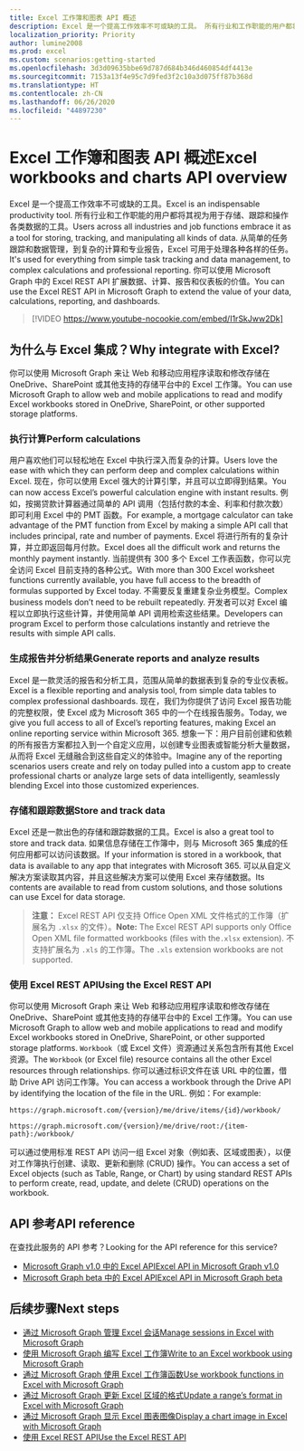 ```yaml
---
title: Excel 工作簿和图表 API 概述
description: Excel 是一个提高工作效率不可或缺的工具。 所有行业和工作职能的用户都将其视为用于存储、跟踪和操作各类数据的工具。 从简单的任务跟踪和数据管理，到复杂的计算和专业报告，Excel 可用于处理各种各样的任务。 你可以使用 Microsoft Graph 中的 Excel REST API 扩展数据、计算、报告和仪表板的价值。
localization_priority: Priority
author: lumine2008
ms.prod: excel
ms.custom: scenarios:getting-started
ms.openlocfilehash: 3d3d09635bbe69d787d684b346d460854df4413e
ms.sourcegitcommit: 7153a13f4e95c7d9fed3f2c10a3d075ff87b368d
ms.translationtype: HT
ms.contentlocale: zh-CN
ms.lasthandoff: 06/26/2020
ms.locfileid: "44897230"
---
```

# <a name="excel-workbooks-and-charts-api-overview"></a><span data-ttu-id="11a1c-106">Excel 工作簿和图表 API 概述</span><span class="sxs-lookup"><span data-stu-id="11a1c-106">Excel workbooks and charts API overview</span></span>

<span data-ttu-id="11a1c-107">Excel 是一个提高工作效率不可或缺的工具。</span><span class="sxs-lookup"><span data-stu-id="11a1c-107">Excel is an indispensable productivity tool.</span></span> <span data-ttu-id="11a1c-108">所有行业和工作职能的用户都将其视为用于存储、跟踪和操作各类数据的工具。</span><span class="sxs-lookup"><span data-stu-id="11a1c-108">Users across all industries and job functions embrace it as a tool for storing, tracking, and manipulating all kinds of data.</span></span> <span data-ttu-id="11a1c-109">从简单的任务跟踪和数据管理，到复杂的计算和专业报告，Excel 可用于处理各种各样的任务。</span><span class="sxs-lookup"><span data-stu-id="11a1c-109">It's used for everything from simple task tracking and data management, to complex calculations and professional reporting.</span></span> <span data-ttu-id="11a1c-110">你可以使用 Microsoft Graph 中的 Excel REST API 扩展数据、计算、报告和仪表板的价值。</span><span class="sxs-lookup"><span data-stu-id="11a1c-110">You can use the Excel REST API in Microsoft Graph to extend the value of your data, calculations, reporting, and dashboards.</span></span>

> [!VIDEO https://www.youtube-nocookie.com/embed/I1rSkJww2Dk]

## <a name="why-integrate-with-excel"></a><span data-ttu-id="11a1c-111">为什么与 Excel 集成？</span><span class="sxs-lookup"><span data-stu-id="11a1c-111">Why integrate with Excel?</span></span>

<span data-ttu-id="11a1c-112">你可以使用 Microsoft Graph 来让 Web 和移动应用程序读取和修改存储在 OneDrive、SharePoint 或其他支持的存储平台中的 Excel 工作簿。</span><span class="sxs-lookup"><span data-stu-id="11a1c-112">You can use Microsoft Graph to allow web and mobile applications to read and modify Excel workbooks stored in OneDrive, SharePoint, or other supported storage platforms.</span></span>

### <a name="perform-calculations"></a><span data-ttu-id="11a1c-113">执行计算</span><span class="sxs-lookup"><span data-stu-id="11a1c-113">Perform calculations</span></span>

<span data-ttu-id="11a1c-114">用户喜欢他们可以轻松地在 Excel 中执行深入而复杂的计算。</span><span class="sxs-lookup"><span data-stu-id="11a1c-114">Users love the ease with which they can perform deep and complex calculations within Excel.</span></span> <span data-ttu-id="11a1c-115">现在，你可以使用 Excel 强大的计算引擎，并且可以立即得到结果。</span><span class="sxs-lookup"><span data-stu-id="11a1c-115">You can now access Excel’s powerful calculation engine with instant results.</span></span> <span data-ttu-id="11a1c-116">例如，按揭贷款计算器通过简单的 API 调用（包括付款的本金、利率和付款次数）即可利用 Excel 中的 PMT 函数。</span><span class="sxs-lookup"><span data-stu-id="11a1c-116">For example, a mortgage calculator can take advantage of the PMT function from Excel by making a simple API call that includes principal, rate and number of payments.</span></span> <span data-ttu-id="11a1c-117">Excel 将进行所有的复杂计算，并立即返回每月付款。</span><span class="sxs-lookup"><span data-stu-id="11a1c-117">Excel does all the difficult work and returns the monthly payment instantly.</span></span> <span data-ttu-id="11a1c-118">当前提供有 300 多个 Excel 工作表函数，你可以完全访问 Excel 目前支持的各种公式。</span><span class="sxs-lookup"><span data-stu-id="11a1c-118">With more than 300 Excel worksheet functions currently available, you have full access to the breadth of formulas supported by Excel today.</span></span> <span data-ttu-id="11a1c-119">不需要反复重建复杂业务模型。</span><span class="sxs-lookup"><span data-stu-id="11a1c-119">Complex business models don’t need to be rebuilt repeatedly.</span></span> <span data-ttu-id="11a1c-120">开发者可以对 Excel 编程以立即执行这些计算，并使用简单 API 调用检索这些结果。</span><span class="sxs-lookup"><span data-stu-id="11a1c-120">Developers can program Excel to perform those calculations instantly and retrieve the results with simple API calls.</span></span>

### <a name="generate-reports-and-analyze-results"></a><span data-ttu-id="11a1c-121">生成报告并分析结果</span><span class="sxs-lookup"><span data-stu-id="11a1c-121">Generate reports and analyze results</span></span>

<span data-ttu-id="11a1c-122">Excel 是一款灵活的报告和分析工具，范围从简单的数据表到复杂的专业仪表板。</span><span class="sxs-lookup"><span data-stu-id="11a1c-122">Excel is a flexible reporting and analysis tool, from simple data tables to complex professional dashboards.</span></span> <span data-ttu-id="11a1c-123">现在，我们为你提供了访问 Excel 报告功能的完整权限，使 Excel 成为 Microsoft 365 中的一个在线报告服务。</span><span class="sxs-lookup"><span data-stu-id="11a1c-123">Today, we give you full access to all of Excel’s reporting features, making Excel an online reporting service within Microsoft 365.</span></span> <span data-ttu-id="11a1c-124">想象一下：用户目前创建和依赖的所有报告方案都拉入到一个自定义应用，以创建专业图表或智能分析大量数据，从而将 Excel 无缝融合到这些自定义的体验中。</span><span class="sxs-lookup"><span data-stu-id="11a1c-124">Imagine any of the reporting scenarios users create and rely on today pulled into a custom app to create professional charts or analyze large sets of data intelligently, seamlessly blending Excel into those customized experiences.</span></span>

### <a name="store-and-track-data"></a><span data-ttu-id="11a1c-125">存储和跟踪数据</span><span class="sxs-lookup"><span data-stu-id="11a1c-125">Store and track data</span></span>

<span data-ttu-id="11a1c-126">Excel 还是一款出色的存储和跟踪数据的工具。</span><span class="sxs-lookup"><span data-stu-id="11a1c-126">Excel is also a great tool to store and track data.</span></span> <span data-ttu-id="11a1c-127">如果信息存储在工作簿中，则与 Microsoft 365 集成的任何应用都可以访问该数据。</span><span class="sxs-lookup"><span data-stu-id="11a1c-127">If your information is stored in a workbook, that data is available to any app that integrates with Microsoft 365.</span></span> <span data-ttu-id="11a1c-128">可以从自定义解决方案读取其内容，并且这些解决方案可以使用 Excel 来存储数据。</span><span class="sxs-lookup"><span data-stu-id="11a1c-128">Its contents are available to read from custom solutions, and those solutions can use Excel for data storage.</span></span>

><span data-ttu-id="11a1c-129">**注意：** Excel REST API 仅支持 Office Open XML 文件格式的工作簿（扩展名为 `.xlsx` 的文件）。</span><span class="sxs-lookup"><span data-stu-id="11a1c-129">**Note:** The Excel REST API supports only Office Open XML file formatted workbooks (files with the`.xlsx` extension).</span></span> <span data-ttu-id="11a1c-130">不支持扩展名为 `.xls` 的工作簿。</span><span class="sxs-lookup"><span data-stu-id="11a1c-130">The `.xls` extension workbooks are not supported.</span></span> 

### <a name="using-the-excel-rest-api"></a><span data-ttu-id="11a1c-131">使用 Excel REST API</span><span class="sxs-lookup"><span data-stu-id="11a1c-131">Using the Excel REST API</span></span>
<span data-ttu-id="11a1c-132">你可以使用 Microsoft Graph 来让 Web 和移动应用程序读取和修改存储在 OneDrive、SharePoint 或其他支持的存储平台中的 Excel 工作簿。</span><span class="sxs-lookup"><span data-stu-id="11a1c-132">You can use Microsoft Graph to allow web and mobile applications to read and modify Excel workbooks stored in OneDrive, SharePoint, or other supported storage platforms.</span></span> <span data-ttu-id="11a1c-133">`Workbook`（或 Excel 文件）资源通过关系包含所有其他 Excel 资源。</span><span class="sxs-lookup"><span data-stu-id="11a1c-133">The `Workbook` (or Excel file) resource contains all the other Excel resources through relationships.</span></span> <span data-ttu-id="11a1c-134">你可以通过标识文件在该 URL 中的位置，借助 Drive API 访问工作簿。</span><span class="sxs-lookup"><span data-stu-id="11a1c-134">You can access a workbook through the Drive API by identifying the location of the file in the URL.</span></span> <span data-ttu-id="11a1c-135">例如：</span><span class="sxs-lookup"><span data-stu-id="11a1c-135">For example:</span></span>

`https://graph.microsoft.com/{version}/me/drive/items/{id}/workbook/`

`https://graph.microsoft.com/{version}/me/drive/root:/{item-path}:/workbook/`

<span data-ttu-id="11a1c-136">可以通过使用标准 REST API 访问一组 Excel 对象（例如表、区域或图表），以便对工作簿执行创建、读取、更新和删除 (CRUD) 操作。</span><span class="sxs-lookup"><span data-stu-id="11a1c-136">You can access a set of Excel objects (such as Table, Range, or Chart) by using standard REST APIs to perform create, read, update, and delete (CRUD) operations on the workbook.</span></span>

## <a name="api-reference"></a><span data-ttu-id="11a1c-137">API 参考</span><span class="sxs-lookup"><span data-stu-id="11a1c-137">API reference</span></span>
<span data-ttu-id="11a1c-138">在查找此服务的 API 参考？</span><span class="sxs-lookup"><span data-stu-id="11a1c-138">Looking for the API reference for this service?</span></span>

- [<span data-ttu-id="11a1c-139">Microsoft Graph v1.0 中的 Excel API</span><span class="sxs-lookup"><span data-stu-id="11a1c-139">Excel API in Microsoft Graph v1.0</span></span>](/graph/api/resources/excel?view=graph-rest-1.0)
- [<span data-ttu-id="11a1c-140">Microsoft Graph beta 中的 Excel API</span><span class="sxs-lookup"><span data-stu-id="11a1c-140">Excel API in Microsoft Graph beta</span></span>](/graph/api/resources/excel?view=graph-rest-beta)

## <a name="next-steps"></a><span data-ttu-id="11a1c-141">后续步骤</span><span class="sxs-lookup"><span data-stu-id="11a1c-141">Next steps</span></span>

* [<span data-ttu-id="11a1c-142">通过 Microsoft Graph 管理 Excel 会话</span><span class="sxs-lookup"><span data-stu-id="11a1c-142">Manage sessions in Excel with Microsoft Graph</span></span>](excel-manage-sessions.md)
* [<span data-ttu-id="11a1c-143">使用 Microsoft Graph 编写 Excel 工作簿</span><span class="sxs-lookup"><span data-stu-id="11a1c-143">Write to an Excel workbook using Microsoft Graph</span></span>](excel-write-to-workbook.md)
* [<span data-ttu-id="11a1c-144">通过 Microsoft Graph 使用 Excel 工作簿函数</span><span class="sxs-lookup"><span data-stu-id="11a1c-144">Use workbook functions in Excel with Microsoft Graph</span></span>](excel-use-functions.md)
* [<span data-ttu-id="11a1c-145">通过 Microsoft Graph 更新 Excel 区域的格式</span><span class="sxs-lookup"><span data-stu-id="11a1c-145">Update a range’s format in Excel with Microsoft Graph</span></span>](excel-update-range-format.md)
* [<span data-ttu-id="11a1c-146">通过 Microsoft Graph 显示 Excel 图表图像</span><span class="sxs-lookup"><span data-stu-id="11a1c-146">Display a chart image in Excel with Microsoft Graph</span></span>](excel-display-chart-image.md)
* [<span data-ttu-id="11a1c-147">使用 Excel REST API</span><span class="sxs-lookup"><span data-stu-id="11a1c-147">Use the Excel REST API</span></span>](/graph/api/resources/excel?view=graph-rest-1.0)

